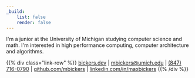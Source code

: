 ```yaml
---
_build:
    list: false
    render: false
---
```


I'm a junior at the University of Michigan studying computer science and math. I'm interested in high performance computing, computer architecture and algorithms.

{{% div class="link-row" %}}
[bickers.dev](https://bickers.dev) |
[mbickers@umich.edu](mailto:mbickers@umich.edu) |
[(847) 716-0790](tel:847-716-0790) |
[github.com/mbickers](https://github.com/mbickers) |
[linkedin.com/in/maxbickers](https://www.linkedin.com/in/maxbickers)
{{% /div %}}
